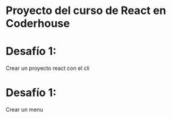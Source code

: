 # Proyecto del curso de React en Coderhouse

# Desafío 1: 
Crear un proyecto react con el cli

# Desafío 1: 
Crear un menu

